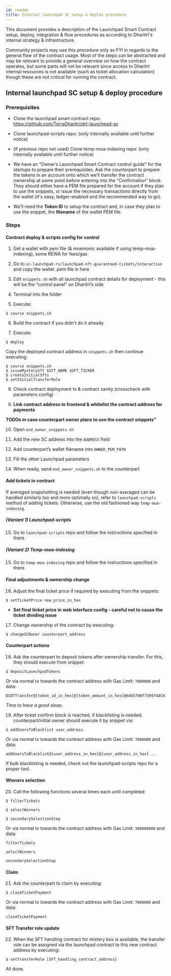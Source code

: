 ```yaml
---
id: readme
title: Internal launchpad SC setup & deploy procedure
---
```


This document provides a description of the Launchpad Smart Contract setup, deploy, integration & flow procedures as according to DharitrI's internal strategy & infrastructure.

Community projects may use this procedure only as FYI in regards to the general flow of the contract usage. Most of the steps can be abstracted and may be relevant to provide a general overview on how the contract operates, but some parts will not be relevant since access to DharitrI internal resources is not available (such as ticket allocation calculation) though these are not critical for running the contract.

## Internal launchpad SC setup & deploy procedure

### Prerequisites

- Clone the launchpad smart contract repo:
https://github.com/TerraDharitri/drt-launchpad-sc

- Clone launchpad-scripts repo:
(only internally available until further notice)

- (if previous repo not used) Clone temp-moa-indexing repo:
(only internally available until further notice)

- We have an “Owner’s Launchpad Smart Contract control guide” for the startups to prepare their prerequisites.
Ask the counterpart to prepare the tokens in an account onto which we’ll transfer the contract ownership at some point before entering into the "Confirmation" block. They should either have a PEM file prepared for the account if they plan to use the snippets, or issue the necessary transactions directly from the wallet (it's easy, ledger-enabled and the recommended way to go).

- We’ll need the **Token ID** to setup the contract and, in case they plan to use the snippet, the **filename** of the wallet PEM file.

### Steps

#### Contract deploy & scripts config for control

1. Get a wallet with pem file (& mnemonic available if using temp-moa-indexing), some REWA for fees/gas

2. Go to `sc-launchpad-rs/launchpad-nft-guaranteed-tickets/interaction` and copy the wallet .pem file in here

3. Edit `snippets.sh` with all launchpad contract details for deployment - this will be the “control panel” on DharitrI’s side

4. Terminal into the folder

5. Execute:
```
$ source snippets.sh
```

6. Build the contract if you didn't do it already

7. Execute:
```
$ deploy
```
Copy the deployed contract address in `snippets.sh` then continue executing:
```
$ source snippets.sh
$ issueMysterySft $SFT_NAME $SFT_TICKER
$ createInitialSfts
$ setInitialTransferRole
```

8. Check contract deployment tx & contract sanity (crosscheck with parameters config)

9. **Link contract address to frontend & whitelist the contract address for payments**

**TODOs in case counterpart owner plans to use the contract snippets"**

10. Open `end_owner_snippets.sh`

11. Add the new SC address into the `ADDRESS` field

12. Add counterpart’s wallet filename into `OWNER_PEM_PATH`

13. Fill the other Launchpad parameters

14. When ready, send `end_owner_snippets.sh` to the counterpart


#### Add tickets in contract

If averaged snapshotting is needed (even though non-averaged can be handled similarly too and more optimally so), refer to `launchpad-scripts` method of adding tickets. Otherwise, use the old fashioned way `temp-moa-indexing`.

##### (Variant 1) Launchpad-scripts

15. Go to `launchpad-scripts` repo and follow the instructions specified in there.

##### (Variant 2) Temp-moa-indexing

15. Go to `temp-moa-indexing` repo and follow the instructions specified in there.

#### Final adjustments & ownership change

16. Adjust the final ticket price if required by executing from the snippets:
```
$ setTicketPrice new_price_in_hex
```
 - **Set final ticket price in web interface config - careful not to cause the ticket dividing issue**


17. Change ownership of the contract by executing:
```
$ changeSCOwner counterpart_address
```

#### Counterpart actions

18. Ask the counterpart to deposit tokens after ownership transfer. For this, they should execute from snippet:
```
$ depositLaunchpadTokens
```
Or via normal tx towards the contract address with Gas Limit: `7000000` and data:
```
DCDTTransfer@[token_id_in_hex]@[token_amount_in_hex]@6465706F7369744C61756E6368706164546F6B656E73
```

*Time to have a good sleep.*

19. After ticket confirm block is reached, if blacklisting is needed, counterpart/initial owner should execute it by snippet via:
```
$ addUsersToBlacklist user_address
```
Or via normal tx towards the contract address with Gas Limit: `7000000` and data:
```
addUsersToBlacklist@[user_address_in_hex]@[user_address_in_hex]...
```
If bulk blacklisting is needed, check out the launchpad-scripts repo for a proper tool.

#### Winners selection

20. Call the following functions several times each until completed:
```
$ filterTickets
```
```
$ selectWinners
```
```
$ secondarySelectionStep
```
Or via normal tx towards the contract address with Gas Limit: `300000000` and data:
```
filterTickets
```
```
selectWinners
```
```
secondarySelectionStep
```

#### Claim

21. Ask the counterpart to claim by executing:
```
$ claimTicketPayment
```
Or via normal tx towards the contract address with Gas Limit: `7000000` and data:
```
claimTicketPayment
```

#### SFT Transfer role update

22. When the SFT handling contract for mistery box is available, the transfer role can be assigned via the launchpad contract to this new contract address by executing:
```
$ setTransferRole [SFT_handling_contract_address]
```

All done.
